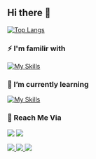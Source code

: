 ## Hi there 👋

[![Top Langs](https://github-readme-stats.vercel.app/api/top-langs/?username=mrwaiyanphyoe&layout=compact)](https://github.com/mrwaiyanphyoe/mrwaiyanphyoe)

### ⚡ I'm familir with

[![My Skills](https://skillicons.dev/icons?i=html,css,sass,js,ts,react,nextjs,vite,nodejs,express,mongodb,firebase,tailwind,mui)](https://skillicons.dev)

### 🌱 I’m currently learning

[![My Skills](https://skillicons.dev/icons?i=python,flask,mysql)](https://skillicons.dev)

### 👋 Reach Me Via

<p align="left">
<a href=""><img src="https://img.shields.io/badge/-mrwaiyanphyoe-blue?style=flat&logo=Linkedin&logoColor=white"/></a>
<a href="mailto:waiyan.phyoe@icloud.com"><img src="https://img.shields.io/badge/-wyphyoe.379@gmail.com-D14836?style=flat&logo=Gmail&logoColor=white"/></a>
</p>

<a href="https://www.twitter.com/waiyanphyoedev" target="_blank" rel="noreferrer">
  <img src="https://img.shields.io/twitter/follow/waiyanphyoedev?logo=twitter&style=for-the-badge&color=3382ed&labelColor=1c1917"/>
</a>
<a href="https://linkedin.com/in/waiyanphyoedev" target="_blank" rel="noreferrer">
  <img src="https://img.shields.io/twitter/follow/waiyanphyoedev?logo=linkedin&style=for-the-badge&color=3382ed&labelColor=1c1917"/>
</a>
<a href="https://www.github.com/mrwaiyanphyoe" target="_blank" rel="noreferrer">
  <img src="https://img.shields.io/github/followers/mrwaiyanphyoe?logo=github&style=for-the-badge&color=3382ed&labelColor=1c1917&cacheSeconds=36" />
</a>
<!--
- 👯 I’m looking to collaborate on ...
- 🤔 I’m looking for help with ...
- 💬 Ask me about ...
- 📫 How to reach me: ...
- 😄 Pronouns: ...
- ⚡ Fun fact: ...
--!>
